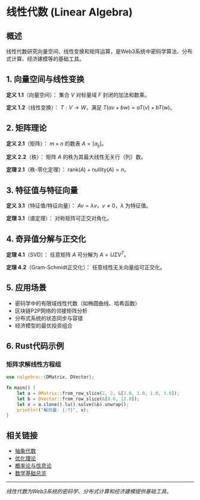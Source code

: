 # 线性代数 (Linear Algebra)

## 概述

线性代数研究向量空间、线性变换和矩阵运算，是Web3系统中密码学算法、分布式计算、经济建模等的基础工具。

## 1. 向量空间与线性变换

**定义 1.1**（向量空间）：
集合 $V$ 对标量域 $F$ 封闭的加法和数乘。

**定义 1.2**（线性变换）：
$T: V \to W$，满足 $T(av + bw) = aT(v) + bT(w)$。

## 2. 矩阵理论

**定义 2.1**（矩阵）：
$m \times n$ 的数表 $A = [a_{ij}]$。

**定义 2.2**（秩）：
矩阵 $A$ 的秩为其最大线性无关行（列）数。

**定理 2.1**（秩-零化定理）：
$\text{rank}(A) + \text{nullity}(A) = n$。

## 3. 特征值与特征向量

**定义 3.1**（特征值/特征向量）：
$Av = \lambda v$，$v \neq 0$，$\lambda$ 为特征值。

**定理 3.1**（谱定理）：
对称矩阵可正交对角化。

## 4. 奇异值分解与正交化

**定理 4.1**（SVD）：
任意矩阵 $A$ 可分解为 $A = U\Sigma V^T$。

**定理 4.2**（Gram-Schmidt正交化）：
任意线性无关向量组可正交化。

## 5. 应用场景

- 密码学中的有限域线性代数（如椭圆曲线、哈希函数）
- 区块链P2P网络的邻接矩阵分析
- 分布式系统的状态同步与容错
- 经济模型的最优投资组合

## 6. Rust代码示例

### 矩阵求解线性方程组

```rust
use nalgebra::{DMatrix, DVector};

fn main() {
    let a = DMatrix::from_row_slice(2, 2, &[2.0, 1.0, 1.0, 3.0]);
    let b = DVector::from_row_slice(&[8.0, 13.0]);
    let x = a.clone().lu().solve(&b).unwrap();
    println!("解向量: {:?}", x);
}
```

## 相关链接

- [抽象代数](../01_Abstract_Algebra/)
- [优化理论](../04_Optimization_Theory/)
- [概率论与信息论](../03_Probability_Information_Theory/)
- [数学基础总览](../)

---

*线性代数为Web3系统的密码学、分布式计算和经济建模提供基础工具。*
